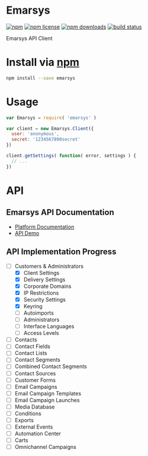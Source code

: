 # Emarsys
[![npm](https://img.shields.io/npm/v/emarsys.svg?style=flat-square)](https://npmjs.com/package/emarsys)
[![npm license](https://img.shields.io/npm/l/emarsys.svg?style=flat-square)](https://npmjs.com/package/emarsys)
[![npm downloads](https://img.shields.io/npm/dm/emarsys.svg?style=flat-square)](https://npmjs.com/package/emarsys)
[![build status](https://img.shields.io/travis/jhermsmeier/node-emarsys.svg?style=flat-square)](https://travis-ci.org/jhermsmeier/node-emarsys)

Emarsys API Client

# Install via [npm](https://npmjs.com)

```sh
npm install --save emarsys
```

# Usage

```js
var Emarsys = require( 'emarsys' )

var client = new Emarsys.Client({
  user: 'anonymous',
  secret: '1234567890secret'
})

client.getSettings( function( error, settings ) {
  // ...
})
```

# API

## Emarsys API Documentation

- [Platform Documentation](http://documentation.emarsys.com)
- [API Demo](https://api.emarsys.net/api-demo)

## API Implementation Progress

* [ ] Customers & Administrators
  - [x] Client Settings
  - [x] Delivery Settings
  - [x] Corporate Domains
  - [x] IP Restrictions
  - [x] Security Settings
  - [x] Keyring
  - [ ] Autoimports
  - [ ] Administrators
  - [ ] Interface Languages
  - [ ] Access Levels
* [ ] Contacts
* [ ] Contact Fields
* [ ] Contact Lists
* [ ] Contact Segments
* [ ] Combined Contact Segments
* [ ] Contact Sources
* [ ] Customer Forms
* [ ] Email Campaigns
* [ ] Email Campaign Templates
* [ ] Email Campaign Launches
* [ ] Media Database
* [ ] Conditions
* [ ] Exports
* [ ] External Events
* [ ] Automation Center
* [ ] Carts
* [ ] Omnichannel Campaigns
